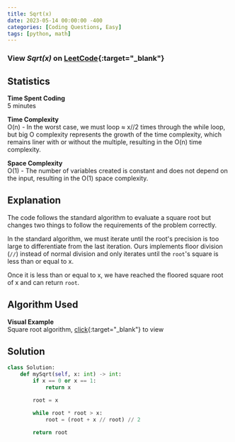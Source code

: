 ```yaml
---
title: Sqrt(x)
date: 2023-05-14 00:00:00 -400
categories: [Coding Questions, Easy]
tags: [python, math]
---
```



### View *Sqrt(x)* on [LeetCode](https://leetcode.com/problems/sqrtx/){:target="_blank"}

## Statistics  

**Time Spent Coding**  
5 minutes

**Time Complexity**  
O(n) - In the worst case, we must loop ≈ x//2 times through the while loop, but big O complexity represents the growth of the time complexity, which remains liner with or without the multiple, resulting in the O(n) time complexity.

**Space Complexity**  
O(1) - The number of variables created is constant and does not depend on the input, resulting in the O(1) space complexity.

## Explanation
The code follows the standard algorithm to evaluate a square root but changes two things to follow the requirements of the problem correctly.

In the standard algorithm, we must iterate until the root's precision is too large to differentiate from the last iteration. 
Ours implements floor division (`//`) instead of normal division and only iterates until the `root`'s square is less than or equal to x.

Once it is less than or equal to x, we have reached the floored square root of x and can return `root`. 

## Algorithm Used

**Visual Example**  
Square root algorithm, [click](https://drive.google.com/file/d/1dUUKDX_F2QvJ7vXfTgAvDVMJ6mK3tLNl/view?usp=sharing){:target="_blank"} to view

## Solution  

```python
class Solution:
    def mySqrt(self, x: int) -> int:
        if x == 0 or x == 1:
            return x

        root = x

        while root * root > x:
            root = (root + x // root) // 2

        return root
```